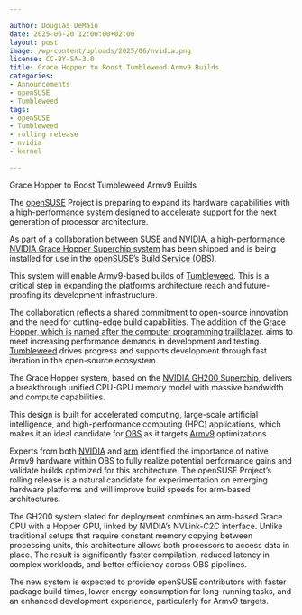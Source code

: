 ```yaml
---

author: Douglas DeMaio
date: 2025-06-20 12:00:00+02:00
layout: post
image: /wp-content/uploads/2025/06/nvidia.png
license: CC-BY-SA-3.0
title: Grace Hopper to Boost Tumbleweed Armv9 Builds
categories:
- Announcements
- openSUSE
- Tumbleweed
tags:
- openSUSE
- Tumbleweed
- rolling release
- nvidia
- kernel

---
```


Grace Hopper to Boost Tumbleweed Armv9 Builds

The [openSUSE](https://get.opensuse.org/) Project is preparing to expand its hardware capabilities with a high-performance system designed to accelerate support for the next generation of processor architecture. 

As part of a collaboration between [SUSE](https://www.nvidia.com/) and [NVIDIA](https://www.nvidia.com/), a high-performance [NVIDIA Grace Hopper Superchip system](https://www.nvidia.com/en-us/data-center/grace-hopper-superchip/) has been shipped and is being installed for use in the [openSUSE’s Build Service (OBS)](https://build.opensuse.org/). 

This system will enable Armv9-based builds of [Tumbleweed](https://get.opensuse.org/tumbleweed/). This is a critical step in expanding the platform’s architecture reach and future-proofing its development infrastructure.

The collaboration reflects a shared commitment to open-source innovation and the need for cutting-edge build capabilities. The addition of the [Grace Hopper, which is named after the computer programming.trailblazer](https://en.wikipedia.org/wiki/Grace_Hopper). aims to meet increasing performance demands in development and testing. [Tumbleweed](https://get.opensuse.org/tumbleweed) drives progress and supports development through fast iteration in the open-source ecosystem.

The Grace Hopper system, based on the [NVIDIA GH200 Superchip](https://www.nvidia.com/en-us/data-center/grace-hopper-superchip/), delivers a breakthrough unified CPU-GPU memory model with massive bandwidth and compute capabilities. 

This design is built for accelerated computing, large-scale artificial intelligence, and high-performance computing (HPC) applications, which makes it an ideal candidate for [OBS](https://build.opensuse.org/) as it targets [Armv9](https://www.arm.com/architecture/cpu/a-profile/armv9) optimizations.

Experts from both [NVIDIA](https://www.nvidia.com) and [arm](https://www.arm.com/) identified the importance of native Armv9 hardware within OBS to fully realize potential performance gains and validate builds optimized for this architecture. The openSUSE Project’s rolling release is a natural candidate for experimentation on emerging hardware platforms and will improve build speeds for arm-based architectures.

The GH200 system slated for deployment combines an arm-based Grace CPU with a Hopper GPU, linked by NVIDIA’s NVLink-C2C interface. Unlike traditional setups that require constant memory copying between processing units, this architecture allows both processors to access data in place. The result is significantly faster compilation, reduced latency in complex workloads, and better efficiency across OBS pipelines.

The new system is expected to provide openSUSE contributors with faster package build times, lower energy consumption for long-running tasks, and an enhanced development experience, particularly for Armv9 targets.



<meta name="openSUSE, Tumbleweed, rolling release, nvidia, kernel, SUSE, arm" content="HTML,CSS,XML,JavaScript">








